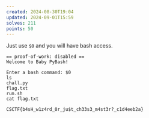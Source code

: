 ```yaml
---
created: 2024-08-30T19:04
updated: 2024-09-01T15:59
solves: 211
points: 50
---
```


Just use `$0` and you will have bash access.

```
== proof-of-work: disabled ==
Welcome to Baby PyBash!

Enter a bash command: $0
ls
chall.py
flag.txt
run.sh
cat flag.txt
```

```flag
CSCTF{b4sH_w1z4rd_0r_ju$t_ch33s3_m4st3r?_c1d4eeb2a}
```
